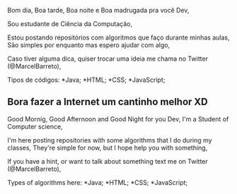 Bom dia, Boa tarde, Boa noite e Boa madrugada pra você Dev,

Sou estudante de Ciência da Computação,

Estou postando repositórios com algoritmos que faço durante minhas aulas,
São simples por enquanto mas espero ajudar com algo,

Caso tiver alguma dica, quiser trocar uma ideia me chama no Twitter (@MarcelBarreto),

Tipos de códigos:
*Java;
*HTML;
*CSS;
*JavaScript;

Bora fazer a Internet um cantinho melhor XD
--------------------------------------------------

Good Mornig, Good Afternoon and Good Night for you Dev,
I'm a Student of Computer science,

I'm here posting repositories with some algorithms that I do during my classes,
They're simple for now, but I hope help you with something,

If you have a hint, or want to talk about something text me on Twitter (@MarcelBarreto),

Types of algorithms here:
*Java;
*HTML;
*CSS;
*JavaScript;
